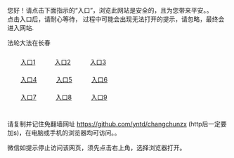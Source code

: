 您好！请点击下面指示的“入口”，浏览此网站是安全的，且为您带来平安。。 <br/>
点击入口后，请耐心等待， 过程中可能会出现无法打开的提示，请忽略，最终会进入网站. </br>

法轮大法在长春<br/>
<div style="padding:10px"><a style="margin:20px" target="_blank" href="https://dwqu3o6w4yzcp.cloudfront.net/2Qpsp?zhjzxvhl" id="ccLink1" rel="nofollow">入口1</a> <a target="_blank" style="margin:20px" href="https://dvy5gjj4by3a4.cloudfront.net/2Qpsp?iyntqd" id="ccLink2" rel="nofollow">入口2</a> <a style="margin:20px" target="_blank" href="https://d2d4ys959c28mm.cloudfront.net/2Qpsp?tdbevvzq" id="ccLink3" rel="nofollow">入口3</a></div>

<div style="padding:10px" ><a style="margin:20px" target="_blank" href="https://dwqu3o6w4yzcp.cloudfront.net/2Qpsp?zhjzxvhl" id="ccLink4" rel="nofollow">入口4</a> <a style="margin:20px" href="https://dvy5gjj4by3a4.cloudfront.net/2Qpsp?iyntqd" target="_blank" id="ccLink5" rel="nofollow">入口5</a> <a style="margin:20px" href="https://d2d4ys959c28mm.cloudfront.net/2Qpsp?tdbevvzq" target="_blank" id="ccLink6" rel="nofollow">入口6</a></div>

<div style="padding:10px"><a style="margin:20px" target="_blank" href="https://dwqu3o6w4yzcp.cloudfront.net/2Qpsp?zhjzxvhl" id="ccLink7" rel="nofollow">入口7</a> <a style="margin:20px" href="https://dvy5gjj4by3a4.cloudfront.net/2Qpsp?iyntqd" target="_blank" id="ccLink8" rel="nofollow">入口8</a> <a style="margin:20px" target="_blank" href="https://d2d4ys959c28mm.cloudfront.net/2Qpsp?tdbevvzq" id="ccLink9" rel="nofollow">入口9</a></div>

<br/>



请复制并记住免翻墙网址 https://github.com/yntd/changchunzx (http后一定要加s)，在电脑或手机的浏览器均可访问。。<br/>

微信如提示停止访问该网页，须先点击右上角，选择浏览器打开。
